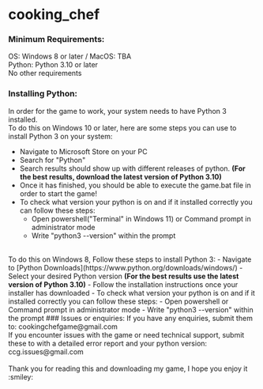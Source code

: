# cooking_chef

### Minimum Requirements:
OS: Windows 8 or later / MacOS: TBA
</br>
Python: Python 3.10 or later 
</br>
No other requirements
</br>
### Installing Python:
In order for the game to work, your system needs to have Python 3 installed.
</br>
To do this on Windows 10 or later, here are some steps you can use to install Python 3 on your system:
- Navigate to Microsoft Store on your PC
- Search for "Python"
- Search results should show up with different releases of python. <b>(For the best results, download the latest version of Python 3.10)</b>
- Once it has finished, you should be able to execute the game.bat file in order to start the game!
- To check what version your python is on and if it installed correctly you can follow these steps:
  - Open powershell("Terminal" in Windows 11) or Command prompt in administrator mode
  - Write "python3 --version" within the prompt
</br>
To do this on Windows 8, Follow these steps to install Python 3:
- Navigate to [Python Downloads](https://www.python.org/downloads/windows/)
- Select your desired Python version <b>(For the best results use the latest version of Python 3.10)</b>
- Follow the installation instructions once your installer has downloaded
- To check what version your python is on and if it installed correctly you can follow these steps:
  - Open powershell or Command prompt in administrator mode
  - Write "python3 --version" within the prompt
### Issues or enquiries:
If you have any enquiries, submit them to: cookingchefgame@gmail.com
</br>
If you encounter issues with the game or need technical support, submit these to with a detailed error report and your python version: ccg.issues@gmail.com
</br>
</br>
Thank you for reading this and downloading my game, I hope you enjoy it :smiley:
